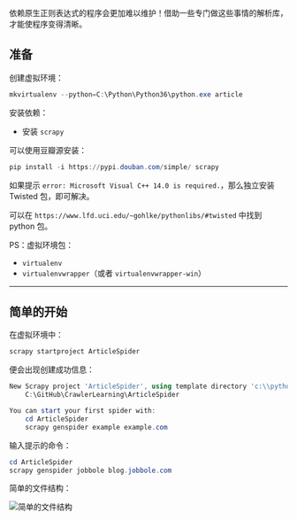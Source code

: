 依赖原生正则表达式的程序会更加难以维护！借助一些专门做这些事情的解析库，才能使程序变得清晰。

## 准备

创建虚拟环境：

```powershell
mkvirtualenv --python=C:\Python\Python36\python.exe article
```

安装依赖：

* 安装 `scrapy`

可以使用豆瓣源安装：

```powershell
pip install -i https://pypi.douban.com/simple/ scrapy
```

如果提示 `error: Microsoft Visual C++ 14.0 is required.`，那么独立安装 Twisted 包，即可解决。

可以在 `https://www.lfd.uci.edu/~gohlke/pythonlibs/#twisted` 中找到 python 包。

PS：虚拟环境包：

* `virtualenv`
* `virtualenvwrapper`（或者 `virtualenvwrapper-win`）

***

## 简单的开始

在虚拟环境中：

```cmd
scrapy startproject ArticleSpider
```

便会出现创建成功信息：

```powershell
New Scrapy project 'ArticleSpider', using template directory 'c:\\python\\envs\\article\\lib\\site-packages\\scrapy\\templates\\project', created in:
    C:\GitHub\CrawlerLearning\ArticleSpider

You can start your first spider with:
    cd ArticleSpider
    scrapy genspider example example.com

```

 输入提示的命令：

```powershell
cd ArticleSpider
scrapy genspider jobbole blog.jobbole.com
```

简单的文件结构：

![简单的文件结构](https://wx2.sinaimg.cn/mw690/af9e9c30ly1fw1sk4ap7ij206x0ap3yi.jpg)

